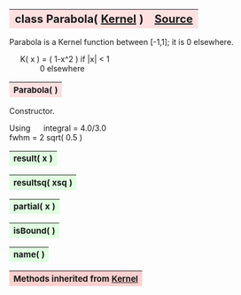 ---
---
<br><br>

<a name="Parabola"></a>
<table><thead style="background-color:#FFE0E0; width:100%; font-size:20px"><tr><th style="text-align:left">
<strong>class Parabola(</strong> <a href="./Kernel.html">Kernel</a> )</th><th style="text-align:right"><a href=https://github.com/dokester/BayesicFitting/blob/master/BayesicFitting/source/kernels/Parabola.py target=_blank>Source</a></th></tr></thead></table>
<p>

Parabola is a Kernel function between [-1,1]; it is 0 elsewhere.

&nbsp;&nbsp;&nbsp;&nbsp; K( x ) = ( 1-x^2 )      if |x| < 1<br>
&nbsp;&nbsp;&nbsp;&nbsp;&nbsp;&nbsp;&nbsp;&nbsp;&nbsp;&nbsp;&nbsp;&nbsp;&nbsp; 0              elsewhere<br>


<a name="Parabola"></a>
<table><thead style="background-color:#FFE0E0; width:100%; font-size:15px"><tr><th style="text-align:left">
<strong>Parabola(</strong> ) 
</th></tr></thead></table>
<p>

Constructor.

Using
&nbsp;&nbsp;&nbsp;&nbsp; integral = 4.0/3.0<br>
    fwhm = 2 sqrt( 0.5 )

<a name="result"></a>
<table><thead style="background-color:#E0FFE0; width:100%; font-size:15px"><tr><th style="text-align:left">
<strong>result(</strong> x )
</th></tr></thead></table>
<p>
<a name="resultsq"></a>
<table><thead style="background-color:#E0FFE0; width:100%; font-size:15px"><tr><th style="text-align:left">
<strong>resultsq(</strong> xsq )
</th></tr></thead></table>
<p>
<a name="partial"></a>
<table><thead style="background-color:#E0FFE0; width:100%; font-size:15px"><tr><th style="text-align:left">
<strong>partial(</strong> x )
</th></tr></thead></table>
<p>
<a name="isBound"></a>
<table><thead style="background-color:#E0FFE0; width:100%; font-size:15px"><tr><th style="text-align:left">
<strong>isBound(</strong> )
</th></tr></thead></table>
<p>
<a name="name"></a>
<table><thead style="background-color:#E0FFE0; width:100%; font-size:15px"><tr><th style="text-align:left">
<strong>name(</strong> )
</th></tr></thead></table>
<p>
<table><thead style="background-color:#FFD0D0; width:100%; font-size:15px"><tr><th style="text-align:left">
<strong>Methods inherited from</strong> <a href="./Kernel.html">Kernel</a></th></tr></thead></table>


